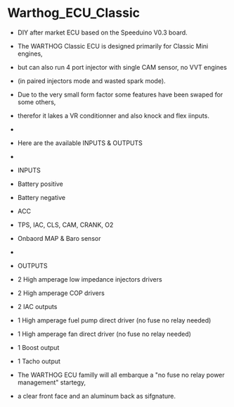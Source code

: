 # Warthog_ECU_Classic
  - DIY after market ECU based on the Speeduino V0.3 board.

  - The WARTHOG Classic ECU is designed primarily for Classic Mini engines,
  - but can also run 4 port injector with single CAM sensor, no VVT engines
  - (in paired injectors mode and wasted spark mode).
  - Due to the very small form factor some features have been swaped for some others,
  - therefor it lakes a VR conditionner and also knock and flex iinputs.
  -
  - Here are the available INPUTS & OUTPUTS
  -
  - INPUTS
  - Battery positive
  - Battery negative
  - ACC
  - TPS, IAC, CLS, CAM, CRANK, O2
  - Onbaord MAP & Baro sensor
  -
  - OUTPUTS
  - 2 High amperage low impedance injectors drivers
  - 2 High amperage COP drivers
  - 2 IAC outputs
  - 1 High amperage fuel pump direct driver (no fuse no relay needed)
  - 1 High amperage fan direct driver (no fuse no relay needed)
  - 1 Boost output
  - 1 Tacho output

  - The WARTHOG ECU familly will all embarque a "no fuse no relay power management" startegy,
  - a clear front face and an aluminum back as sifgnature.
